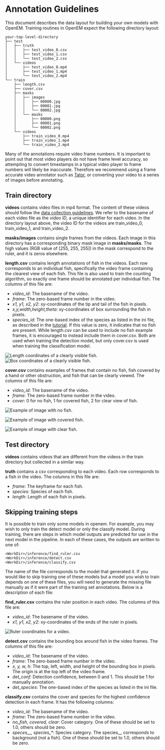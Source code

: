 # Annotation Guidelines

This document describes the data layout for building your own models with OpenEM. Training routines in OpenEM expect the following directory layout:

```shell
your-top-level-directory
├── test
│   ├── truth
│   │   ├── test_video_0.csv
│   │   ├── test_video_1.csv
│   │   └── test_video_2.csv
│   └── videos
│       ├── test_video_0.mp4
│       ├── test_video_1.mp4
│       └── test_video_2.mp4
└── train
    ├── length.csv
    ├── cover.csv
    ├── masks
    │   ├── images
    │   │   ├── 00000.jpg
    │   │   ├── 00001.jpg
    │   │   └── 00002.jpg
    │   └── masks
    │       ├── 00000.png
    │       ├── 00001.png
    │       └── 00002.png
    └── videos
        ├── train_video_0.mp4
        ├── train_video_1.mp4
        └── train_video_2.mp4
```

Many of the annotations require video frame numbers. It is important to point out that most video players do not have frame level accuracy, so attempting to convert timestamps in a typical video player to frame numbers will likely be inaccurate. Therefore we recommend using a frame accurate video annotator such as [Tator][Tator], or converting your video to a series of images before annotating.

## Train directory

**videos** contains video files in mp4 format. The content of these videos should follow the [data collection guidelines][CollectionGuidelines]. We refer to the basename of each video file as the *video ID*, a unique identifier for each video.  In the directory layout above, the video ID for the videos are train_video_0, train_video_1, and train_video_2.

**masks/images** contains single frames from the videos. Each image in this directory has a corresponding binary mask image in **masks/masks**. The high values (RGB value of [255, 255, 255]) in the mask correspond to the ruler, and it is zeros elsewhere.

**length.csv** contains length annotations of fish in the videos. Each row corresponds to an individual fish, specifically the video frame containing the clearest view of each fish. This file is also used to train the counting algorithm, so exactly one frame should be annotated per individual fish. The columns of this file are:

* *video_id*: The basename of the video.
* *frame*: The zero-based frame number in the video.
* *x1, y1, x2, y2*: xy-coordinates of the tip and tail of the fish in pixels.
* *x,y,width,height,theta*: xy-coordinates of box surrounding the fish in pixels.
* *species_id*: The one-based index of the species as listed in the ini file, as described in the [tutorial][Tutorial]. If this value is zero, it indicates that no fish are present. While length.csv can be used to include no fish example frames, it is encouraged to instead include them in cover.csv. Both are used when training the detection model, but only cover.csv is used when training the classification model.

![Length coordinates of a clearly visible fish.](https://user-images.githubusercontent.com/7937658/49332082-acdd5d00-f574-11e8-8a7e-23a9f9dd1f1b.png)
![Box coordinates of a clearly visible fish.](https://user-images.githubusercontent.com/47112112/59931835-dcba5800-9413-11e9-9a77-f3a7edfb090f.png)

**cover.csv** contains examples of frames that contain no fish, fish covered by a hand or other obstruction, and fish that can be clearly viewed.  The columns of this file are:

* *video_id*: The basename of the video.
* *frame*: The zero-based frame number in the video.
* *cover*: 0 for no fish, 1 for covered fish, 2 for clear view of fish.

![Example of image with no fish.](https://user-images.githubusercontent.com/7937658/49332090-c54d7780-f574-11e8-985a-87ac99c56d8c.png)

![Example of image with covered fish.](https://user-images.githubusercontent.com/7937658/49332093-d4342a00-f574-11e8-8e52-6b2988aced75.png)

![Example of image with clear fish.](https://user-images.githubusercontent.com/7937658/49332096-e3b37300-f574-11e8-9e36-64ba90b0e17e.png)

## Test directory

**videos** contains videos that are different from the videos in the train directory but collected in a similar way.

**truth** contains a csv corresponding to each video. Each row corresponds to a fish in the video. The columns in this file are:

* *frame*: The keyframe for each fish.
* *species*: Species of each fish.
* *length*: Length of each fish in pixels.

## Skipping training steps

It is possible to train only some models in openem. For example, you may wish to only train the detect model or only the classify model. During training, there are steps in which model outputs are predicted for use in the next model in the pipeline. In each of these cases, the outputs are written to one of:

```shell
<WorkDir>/inference/find_ruler.csv
<WorkDir>/inference/detect.csv
<WorkDir>/inference/classify.csv
```

The name of the file corresponds to the model that generated it. If you would like to skip training one of these models but a model you wish to train depends on one of these files, you will need to generate the missing file manually as if it were part of the training set annotations. Below is a description of each file:

**find_ruler.csv** contains the ruler position in each video.  The columns of this file are:

* *video_id*: The basename of the video.
* *x1, y1, x2, y2*: xy-coordinates of the ends of the ruler in pixels.

![Ruler coordinates for a video.](https://user-images.githubusercontent.com/7937658/49332099-f6c64300-f574-11e8-89b2-b95e85d26b6e.png)

**detect.csv** contains the bounding box around fish in the video frames. The columns of this file are:

* *video_id*: The basename of the video.
* *frame*: The zero-based frame number in the video.
* *x, y, w, h*: The top, left, width, and height of the bounding box in pixels. The origin is at the top left of the video frame.
* *det_conf*: Detection confidence, between 0 and 1. This should be 1 for manually annotation.
* *det_species*: The one-based index of the species as listed in the ini file.

**classify.csv** contains the cover and species for the highest confidence detection in each frame. It has the following columns:

* *video_id*: The basename of the video.
* *frame*: The zero-based frame number in the video.
* *no_fish, covered, clear*: Cover category. One of these should be set to 1.0, others should be zero.
* *speces__, species_\**: Species category. The species__ corresponds to background (not a fish). One of these should be set to 1.0, others should be zero.

[Tator]: https://github.com/cvisionai/Tator/releases
[CollectionGuidelines]: ./data_collection.md
[Tutorial]: ./tutorial.md
